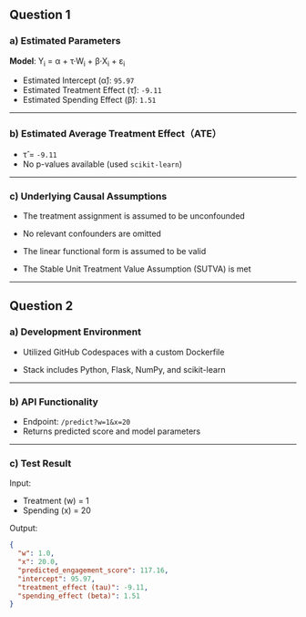 
## Question 1

### a) Estimated Parameters

**Model**: Y<sub>i</sub> = α + τ·W<sub>i</sub> + β·X<sub>i</sub> + ε<sub>i</sub>

- Estimated Intercept (α̂): `95.97`
- Estimated Treatment Effect (τ̂): `-9.11`
- Estimated Spending Effect (β̂): `1.51`

---

### b) Estimated Average Treatment Effect（ATE）

- τ̂ = `-9.11`
- No p-values available (used `scikit-learn`)

---

### c) Underlying Causal Assumptions

- The treatment assignment is assumed to be unconfounded

- No relevant confounders are omitted

- The linear functional form is assumed to be valid

- The Stable Unit Treatment Value Assumption (SUTVA) is met



---

## Question 2

### a) Development Environment

- Utilized GitHub Codespaces with a custom Dockerfile

- Stack includes Python, Flask, NumPy, and scikit-learn


---

### b) API Functionality

- Endpoint: `/predict?w=1&x=20`
- Returns predicted score and model parameters

---

### c) Test Result

Input:
- Treatment (w) = 1
- Spending (x) = 20

Output:

```json
{
  "w": 1.0,
  "x": 20.0,
  "predicted_engagement_score": 117.16,
  "intercept": 95.97,
  "treatment_effect (tau)": -9.11,
  "spending_effect (beta)": 1.51
}

